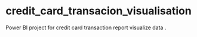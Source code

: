 # credit_card_transacion_visualisation
Power BI project for credit card transaction report visualize data .
